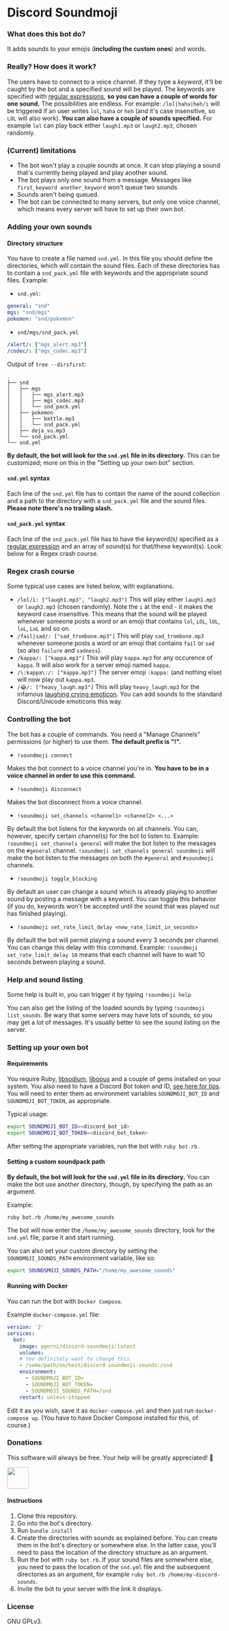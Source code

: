 # Discord Soundmoji

### What does this bot do?
It adds sounds to your emojis (**including the custom ones**) and words.

### Really? How does it work?
The users have to connect to a voice channel. If they type a *keyword*, it'll be caught by the bot and a specified sound will be played.
The keywords are specified with [regular expressions](https://en.wikipedia.org/wiki/Regular_expression), **so you can have a couple of words for one sound.** The possibilities are endless.
For example: `/lol|haha|heh/i` will be triggered if an user writes `lol`, `haha` or `heh` (and it's case insensitive, so `LOL` will also work).
**You can also have a couple of sounds specified.**
For example `lol` can play back either `laugh1.mp3` or `laugh2.mp3`, chosen randomly.

### (Current) limitations
- The bot won't play a couple sounds at once. It can stop playing a sound that's currently being played and play another sound.
- The bot plays only one sound from a message. Messages like `first_keyword another_keyword` won't queue two sounds.
- Sounds aren't being queued.
- The bot can be connected to many servers, but only one voice channel, which means every server will have to set up their own bot.

### Adding your own sounds

#### Directory structure
You have to create a file named `snd.yml`. In this file you should define the directories, which will contain the sound files. Each of these directories has to contain a `snd_pack.yml` file with keywords and the appropriate sound files.
Example:
- `snd.yml`:
```yaml
general: "snd"
mgs: "snd/mgs"
pokemon: "snd/pokemon"
```
- `snd/mgs/snd_pack.yml`
```yaml
/alert/: ["mgs_alert.mp3"]
/codec/: ["mgs_codec.mp3"]
```
Output of `tree --dirsfirst`:
```
.
├── snd
│   ├── mgs
│   │   ├── mgs_alert.mp3
│   │   ├── mgs_codec.mp3
│   │   └── snd_pack.yml
│   ├── pokemon
│   │   ├── battle.mp3
│   │   └── snd_pack.yml
│   ├── deja_vu.mp3
│   └── snd_pack.yml
└── snd.yml
```
**By default, the bot will look for the `snd.yml` file in its directory.** This can be customized; more on this in the "Setting up your own bot" section.

#### `snd.yml` syntax
Each line of the `snd.yml` file has to contain the name of the sound collection and a path to the directory with a `snd_pack.yml` file and the sound files. **Please note there's no trailing slash.**

#### `snd_pack.yml` syntax
Each line of the `snd_pack.yml` file has to have the *keyword(s)* specified as a [regular expression](https://en.wikipedia.org/wiki/Regular_expression) and an array of sound(s) for that/these keyword(s). Look below for a Regex crash course.

### Regex crash course
Some typical use cases are listed below, with explanations.

- `/lol/i: ["laugh1.mp3", "laugh2.mp3"]`
This will play either `laugh1.mp3` or `laugh2.mp3` (chosen randomly). Note the `i` at the end - it makes the keyword case insensitive. This means that the sound will be played whenever someone posts a word or an emoji that contains `lol`, `LOL`, `lOL`, `loL`, `LoL` and so on.
- `/fail|sad/: ["sad_trombone.mp3"]`
This will play `sad_trombone.mp3` whenever someone posts a word or an emoji that contains `fail` or `sad` (so also `failure` and `sadness`).
- `/kappa/: ["kappa.mp3"]`
This will play `kappa.mp3` for any occurence of `kappa`. It will also work for a server emoji named `kappa`.
- `/\:kappa\:/: ["kappa.mp3"]`
The server emoji `:kappa:` (and nothing else) will now play out `kappa.mp3`.
- `/😂/: ["heavy_laugh.mp3"]`
This will play `heavy_laugh.mp3` for the infamous [laughing crying emoticon](https://emojipedia.org/face-with-tears-of-joy/). You can add sounds to the standard Discord/Unicode emoticons this way.

### Controlling the bot
The bot has a couple of commands. You need a "Manage Channels" permissions (or higher) to use them.
**The default prefix is "!".**

- `!soundmoji connect`

Makes the bot connect to a voice channel you're in. **You have to be in a voice channel in order to use this command.**

- `!soundmoji disconnect`

Makes the bot disconnect from a voice channel.

- `!soundmoji set_channels <channel1> <channel2> <...>`

By default the bot listens for the keywords on all channels. You can, however, specify certain channel(s) for the bot to listen to.
Example: `!soundmoji set_channels general` will make the bot listen to the messages on the `#general` channel. `!soundmoji set_channels general soundmoji` will make the bot listen to the messages on both the `#general` and `#soundmoji` channels.

- `!soundmoji toggle_blocking`

By default an user can change a sound which is already playing to another sound by posting a message with a keyword. You can toggle this behavior (if you do, keywords won't be accepted until the sound that was played out has finished playing).

- `!soundmoji set_rate_limit_delay <new_rate_limit_in_seconds>`

By default the bot will permit playing a sound every 3 seconds per channel. You can change this delay with this command. Example: `!soundmoji set_rate_limit_delay 10` means that each channel will have to wait 10 seconds between playing a sound.

### Help and sound listing
Some help is built in, you can trigger it by typing `!soundmoji help`.

You can also get the listing of the loaded sounds by typing `!soundmoji list_sounds`. Be wary that some servers may have lots of sounds, so you may get a lot of messages. It's usually better to see the sound listing on the server.

### Setting up your own bot
#### Requirements
You require Ruby, [libsodium](https://github.com/meew0/discordrb/wiki/Installing-libsodium), [libopus](https://github.com/meew0/discordrb/wiki/Installing-libopus) and a couple of gems installed on your system.
You also need to have a Discord Bot token and ID, [see here for tips](https://github.com/reactiflux/discord-irc/wiki/Creating-a-discord-bot-&-getting-a-token). You will need to enter them as environment variables `SOUNDMOJI_BOT_ID` and `SOUNDMOJI_BOT_TOKEN`, as appropriate.

Typical usage:
```sh
export SOUNDMOJI_BOT_ID=<discord_bot_id>
export SOUNDMOJI_BOT_TOKEN=<discord_bot_token>
```

After setting the appropriate variables, run the bot with `ruby bot.rb`.

#### Setting a custom soundpack path
**By default, the bot will look for the `snd.yml` file in its directory.** You can make the bot use another directory, though, by specifying the path as an argument.

Example:

```
ruby bot.rb /home/my_awesome_sounds
```

The bot will now enter the `/home/my_awesome_sounds` directory, look for the `snd.yml` file, parse it and start running.

You can also set your custom directory by setting the `SOUNDMOJI_SOUNDS_PATH` environment variable, like so:

```sh
export SOUNDSMOJI_SOUNDS_PATH="/home/my_awesome_sounds"
```

#### Running with Docker

You can run the bot with `Docker Compose`.

Example `docker-compose.yml` file:

```yaml
version: '2'
services:
  bot:
    image: pgorni/discord-soundmoji:latest
    volumes:
    # You definitely want to change this. 
    - /some/path/on/host/discord-soundmoji-sounds:/snd
    environment:
      - SOUNDMOJI_BOT_ID=
      - SOUNDMOJI_BOT_TOKEN=
      - SOUNDMOJI_SOUNDS_PATH=/snd
    restart: unless-stopped
```

Edit it as you wish, save it as `docker-compose.yml` and then just run `docker-compose up`. (You have to have Docker Compose installed for this, of course.)


### Donations
This software will always be free. Your help will be greatly appreciated! :revolving_hearts:

<a href="https://patreon.com/zanbots">
  <img src="https://c5.patreon.com/external/logo/become_a_patron_button@2x.png" height="50">
</a>

#### Instructions
1. Clone this repository.
2. Go into the bot's directory.
3. Run `bundle install`
4. Create the directories with sounds as explained before. You can create them in the bot's directory or somewhere else. In the latter case, you'll need to pass the location of the directory structure as an argument.
5. Run the bot with `ruby bot.rb`. If your sound files are somewhere else, you need to pass the location of the `snd.yml` file and the subsequent directories as an argument, for example `ruby bot.rb /home/my-discord-sounds`.
6. Invite the bot to your server with the link it displays.

### License
GNU GPLv3.